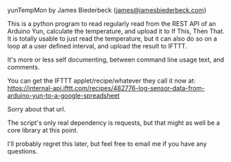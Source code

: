 yunTempMon
by James Biederbeck {james@jamesbiederbeck.com}

This is a python program to read regularly read from the REST API of an Arduino Yun, calculate the temperature, and upload it to If This, Then That.
It is totally usable to just read the temperature, but it can also do so on a loop at a user defined interval, and upload the result to IFTTT.

It's more or less self documenting, between command line usage text, and comments.

You can get the IFTTT applet/recipe/whatever they call it now at:
https://internal-api.ifttt.com/recipes/482776-log-sensor-data-from-arduino-yun-to-a-google-spreadsheet

Sorry about that url.

The script's only real dependency is requests, but that might as well be a core library at this point.

I'll probably regret this later, but feel free to email me if you have any questions.
